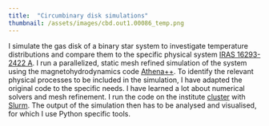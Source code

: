 ```yaml
---
title:  "Circumbinary disk simulations"
thumbnail: /assets/images/cbd.out1.00086_temp.png
---
```



I simulate the gas disk of a binary star system to investigate temperature distributions and compare them to the specific physical system [IRAS 16293-2422 A](https://arxiv.org/pdf/2005.11954.pdf). I run a parallelized, static mesh refined simulation of the system using the magnetohydrodynamics code [Athena++](https://github.com/PrincetonUniversity/athena). To identify the relevant physical processes to be included in the simulation, I have adapted the original code to the specific needs. I have learned a lot about numerical solvers and mesh refinement. I run the code on the institute [cluster](https://docs.mpcdf.mpg.de/doc/computing/clusters/systems/ExtraterrestrialPhysics/MPE-CCAS.html) with [Slurm](https://slurm.schedmd.com/documentation.html). The output of the simulation then has to be analysed and visualised, for which I use Python specific tools.
